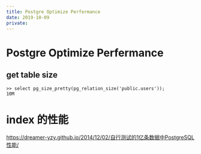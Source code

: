 ```yaml
---
title: Postgre Optimize Perfermance
date: 2019-10-09
private: 
---
```

# Postgre Optimize Perfermance

## get table size

    >> select pg_size_pretty(pg_relation_size('public.users'));
    10M

# index 的性能
https://dreamer-yzy.github.io/2014/12/02/自行测试的1亿条数据中PostgreSQL性能/